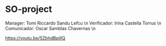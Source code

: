 # SO-project

Manager: Tomi Riccardo Sandu Lefcu \n
Verificador: Irina Castella Torrus \n 
Comunicador: Oscar Samblas Chavernas \n

https://youtu.be/5ZbhdBpilIQ
